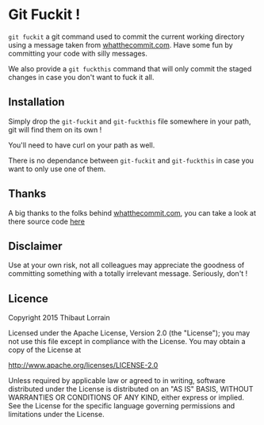 # Git Fuckit !
`git fuckit` a git command used to commit the current working directory using a message taken from [whatthecommit.com](http://whatthecommit.com). Have some fun by committing your code with silly messages.

We also provide a `git fuckthis` command that will only commit the staged changes in case you don't want to fuck it all.

## Installation
Simply drop the `git-fuckit` and `git-fuckthis` file somewhere in your path, git will find them on its own ! 

You'll need to have curl on your path as well.

There is no dependance between `git-fuckit` and `git-fuckthis` in case you want to only use one of them.

## Thanks 
A big thanks to the folks behind [whatthecommit.com](http://whatthecommit.com), you can take a look at there source code [here](https://github.com/ngerakines/commitment)

## Disclaimer
Use at your own risk, not all colleagues may appreciate the goodness of committing something with a totally irrelevant message. Seriously, don't !


## Licence
Copyright 2015 Thibaut Lorrain

Licensed under the Apache License, Version 2.0 (the "License");
you may not use this file except in compliance with the License.
You may obtain a copy of the License at

  http://www.apache.org/licenses/LICENSE-2.0

Unless required by applicable law or agreed to in writing, software
distributed under the License is distributed on an "AS IS" BASIS,
WITHOUT WARRANTIES OR CONDITIONS OF ANY KIND, either express or implied.
See the License for the specific language governing permissions and
limitations under the License. 
